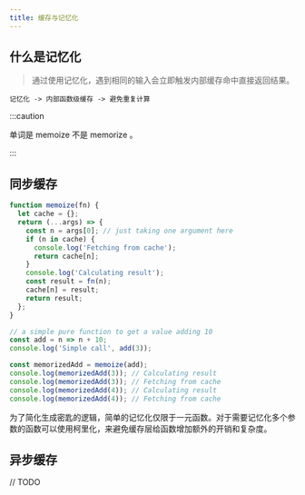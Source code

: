 ```yaml
---
title: 缓存与记忆化
---
```


## 什么是记忆化

> 通过使用记忆化，遇到相同的输入会立即触发内部缓存命中直接返回结果。

```text
记忆化 -> 内部函数级缓存 -> 避免重复计算
```

:::caution

单词是 memoize 不是 memorize 。

:::

## 同步缓存

```js
function memoize(fn) {
  let cache = {};
  return (...args) => {
    const n = args[0]; // just taking one argument here
    if (n in cache) {
      console.log('Fetching from cache');
      return cache[n];
    }
    console.log('Calculating result');
    const result = fn(n);
    cache[n] = result;
    return result;
  };
}
```

```js
// a simple pure function to get a value adding 10
const add = n => n + 10;
console.log('Simple call', add(3));

const memorizedAdd = memoize(add);
console.log(memorizedAdd(3)); // Calculating result
console.log(memorizedAdd(3)); // Fetching from cache
console.log(memorizedAdd(4)); // Calculating result
console.log(memorizedAdd(4)); // Fetching from cache
```

为了简化生成密匙的逻辑，简单的记忆化仅限于一元函数。对于需要记忆化多个参数的函数可以使用柯里化，来避免缓存层给函数增加额外的开销和复杂度。

## 异步缓存

// TODO
